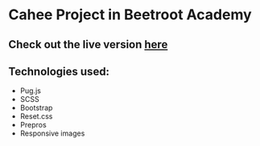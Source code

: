 # Cahee Project in Beetroot Academy

## Check out the live version [here](https://soulmate13.github.io/cahee/dist/index.html "Cahee")


## Technologies used:
  * Pug.js
  * SCSS
  * Bootstrap
  * Reset.css
  * Prepros
  * Responsive images
